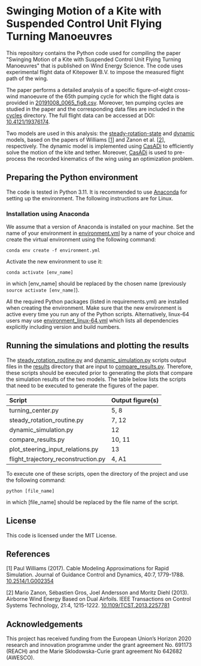 # Swinging Motion of a Kite with Suspended Control Unit Flying Turning Manoeuvres

This repository contains the Python code used for compiling the paper "Swinging Motion of a Kite with Suspended Control Unit Flying Turning Manoeuvres" that is published on Wind Energy Science. The code uses experimental flight data of Kitepower B.V. to impose the measured flight path of the wing.

The paper performs a detailed analysis of a specific figure-of-eight cross-wind manoeuvre of the 65th pumping cycle for which the flight data is provided in [20191008_0065_fig8.csv](20191008_0065_fig8.csv). Moreover, ten pumping cycles are studied in the paper and the corresponding data files are included in the [cycles](cycles) directory. The full flight data can be accessed at DOI: [10.4121/19376174](https://doi.org/10.4121/19376174).

Two models are used in this analysis: the [steady-rotation-state](steady_rotation_routine.py) and [dynamic](dynamic_model.py) models, based on the papers of Williams [[1](#Williams)] and Zanon et al. [[2](#Zanon)], respectively. The dynamic model is implemented using [CasADi](https://github.com/casadi/casadi) to efficiently solve the motion of the kite and tether. Moreover, [CasADi](https://github.com/casadi/casadi) is used to pre-process the recorded kinematics of the wing using an optimization problem. 

 <!-- This repository is archived at time of the publication of the paper and can be accessed at DOI:[](http://doi.org/)-->
## Preparing the Python environment

The code is tested in Python 3.11. It is recommended to use [Anaconda](https://docs.conda.io/projects/conda/en/latest/user-guide/install/index.html#regular-installation) for setting up the environment. The following instructions are for Linux.

### Installation using Anaconda

We assume that a version of Anaconda is installed on your machine. Set the name of your environment in [environment.yml](environment.yml) by a name of your choice and create the virtual environment using the following command:

 ```commandline
conda env create -f environment.yml
```

Activate the new environment to use it:
```commandline
conda activate [env_name]
```
in which [env_name] should be replaced by the chosen name (previously ```source activate [env_name]```).

All the required Python packages (listed in requirements.yml) are installed when creating the environment. Make sure that the new environment is active every time you run any of the Python scripts. Alternatively, linux-64 users may use [environment_linux-64.yml](environment_linux-64.yml) which lists all dependencies explicitly including version and build numbers. 

## Running the simulations and plotting the results
The [steady_rotation_routine.py](steady_rotation_routine.py) and [dynamic_simulation.py](dynamic_simulation.py) scripts output files in the [results](results) directory that are input to [compare_results.py](compare_results.py). Therefore, these scripts should be executed prior to generating the plots that compare the simulation results of the two models. The table below lists the scripts that need to be executed to generate the figures of the paper.

| Script                               | Output figure(s) |
|:-------------------------------------|:-----------------|
| turning_center.py                    | 5, 8             |
| steady_rotation_routine.py           | 7, 12            |
| dynamic_simulation.py                | 12               |
| compare_results.py                   | 10, 11           |
| plot_steering_input_relations.py     | 13               |
| flight_trajectory_reconstruction.py  | 4, A1            |

To execute one of these scripts, open the directory of the project and use the following command:

```commandline
python [file_name]
```
in which [file_name] should be replaced by the file name of the script.

## License

This code is licensed under the MIT License.


## References

<a name="Williams">[1]</a> Paul Williams (2017). Cable Modeling Approximations for Rapid Simulation. Journal of Guidance Control and Dynamics, 40:7, 1779-1788. [10.2514/1.G002354](https://doi.org/10.2514/1.G002354)

<a name="Zanon">[2]</a> Mario Zanon, Sébastien Gros, Joel Andersson and Moritz Diehl (2013). Airborne Wind Energy Based on Dual Airfoils. IEEE Transactions on Control Systems Technology, 21:4, 1215-1222. [10.1109/TCST.2013.2257781](https://doi.org/10.1109/TCST.2013.2257781)


## Acknowledgements
This project has received funding from the European Union’s Horizon 2020 research and innovation programme under the grant agreement No. 691173 (REACH) and the Marie Sklodowska-Curie grant agreement No 642682 (AWESCO).
